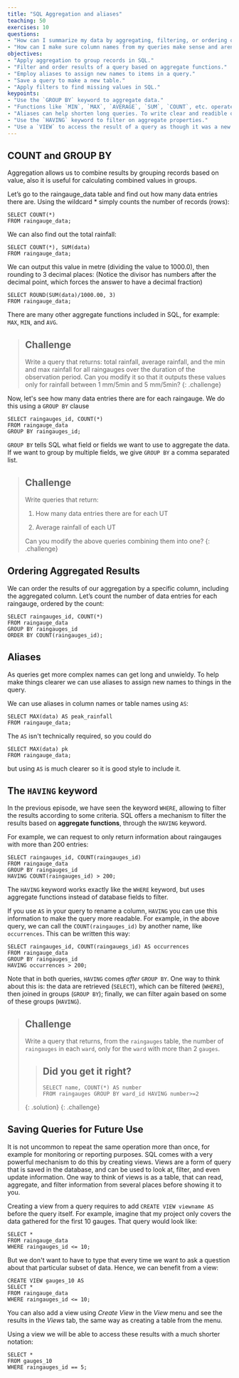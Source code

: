 ```yaml
---
title: "SQL Aggregation and aliases"
teaching: 50
exercises: 10
questions:
- "How can I summarize my data by aggregating, filtering, or ordering query results?"
- "How can I make sure column names from my queries make sense and aren't too long?"
objectives:
- "Apply aggregation to group records in SQL."
- "Filter and order results of a query based on aggregate functions."
- "Employ aliases to assign new names to items in a query."
- "Save a query to make a new table."
- "Apply filters to find missing values in SQL."
keypoints:
- "Use the `GROUP BY` keyword to aggregate data."
- "Functions like `MIN`, `MAX`, `AVERAGE`, `SUM`, `COUNT`, etc. operate on aggregated data."
- "Aliases can help shorten long queries. To write clear and readible queries, use the `AS` keyword when creating aliases."
- "Use the `HAVING` keyword to filter on aggregate properties."
- "Use a `VIEW` to access the result of a query as though it was a new table."
---
```


## COUNT and GROUP BY

Aggregation allows us to combine results by grouping records based on value, also it is useful for
calculating combined values in groups.

Let’s go to the raingauge_data table and find out how many data entries there are.
Using the wildcard * simply counts the number of records (rows):

    SELECT COUNT(*)
    FROM raingauge_data;

We can also find out the total rainfall:

    SELECT COUNT(*), SUM(data)
    FROM raingauge_data;

We can output this value in metre (dividing the value to 1000.0), then rounding to 3 decimal places:
(Notice the divisor has numbers after the decimal point, which forces the answer to have a decimal fraction)

    SELECT ROUND(SUM(data)/1000.00, 3)
    FROM raingauge_data;

There are many other aggregate functions included in SQL, for example:
`MAX`, `MIN`, and `AVG`.

> ## Challenge
>
> Write a query that returns: total rainfall, average rainfall, and the min and max rainfall
> for all raingauges over the duration of the observation period.
> Can you modify it so that it outputs these values only for rainfall between 1 mm/5min and 5 mm/5min?
{: .challenge}

Now, let's see how many data entries there are for each raingauge. We do this
using a `GROUP BY` clause

    SELECT raingauges_id, COUNT(*)
    FROM raingauge_data
    GROUP BY raingauges_id;

`GROUP BY` tells SQL what field or fields we want to use to aggregate the data.
If we want to group by multiple fields, we give `GROUP BY` a comma separated list.

> ## Challenge
>
> Write queries that return:
>
> 1. How many data entries there are for each UT
>    
> 2. Average rainfall of each UT
>
> Can you modify the above queries combining them into one?
{: .challenge}

## Ordering Aggregated Results

We can order the results of our aggregation by a specific column, including
the aggregated column.  Let’s count the number of data entries for each
raingauge, ordered by the count:

    SELECT raingauges_id, COUNT(*)
    FROM raingauge_data
    GROUP BY raingauges_id
    ORDER BY COUNT(raingauges_id);

## Aliases

As queries get more complex names can get long and unwieldy. To help make things
clearer we can use aliases to assign new names to things in the query.

We can use aliases in column names or table names using `AS`:

    SELECT MAX(data) AS peak_rainfall
    FROM raingauge_data;

The `AS` isn't technically required, so you could do

    SELECT MAX(data) pk
    FROM raingauge_data;

but using `AS` is much clearer so it is good style to include it.

## The `HAVING` keyword

In the previous episode, we have seen the keyword `WHERE`, allowing to
filter the results according to some criteria. SQL offers a mechanism to
filter the results based on **aggregate functions**, through the `HAVING` keyword.

For example, we can request to only return information
about raingauges with more than 200 entries:

    SELECT raingauges_id, COUNT(raingauges_id)
    FROM raingauge_data
    GROUP BY raingauges_id
    HAVING COUNT(raingauges_id) > 200;

The `HAVING` keyword works exactly like the `WHERE` keyword, but uses
aggregate functions instead of database fields to filter.

If you use `AS` in your query to rename a column, `HAVING` you can use this
information to make the query more readable. For example, in the above
query, we can call the `COUNT(raingauges_id)` by another name, like
`occurrences`. This can be written this way:

    SELECT raingauges_id, COUNT(raingauegs_id) AS occurrences
    FROM raingauge_data
    GROUP BY raingauges_id
    HAVING occurrences > 200;

Note that in both queries, `HAVING` comes *after* `GROUP BY`. One way to
think about this is: the data are retrieved (`SELECT`), which can be filtered
(`WHERE`), then joined in groups (`GROUP BY`); finally, we can filter again based on some
of these groups (`HAVING`).

> ## Challenge
>
> Write a query that returns, from the `raingauges` table, the number of
> `raingauges` in each `ward`, only for the `ward` with more than 2 `gauges`.
>
>> ## Did you get it right?
>> ```
>> SELECT name, COUNT(*) AS number
>> FROM raingauges GROUP BY ward_id HAVING number>=2
>> ```
> {: .solution}
{: .challenge}

## Saving Queries for Future Use

It is not uncommon to repeat the same operation more than once, for example
for monitoring or reporting purposes. SQL comes with a very powerful mechanism
to do this by creating views. Views are a form of query that is saved in the database,
and can be used to look at, filter, and even update information. One way to
think of views is as a table, that can read, aggregate, and filter information
from several places before showing it to you.

Creating a view from a query requires to add `CREATE VIEW viewname AS`
before the query itself. For example, imagine that my project only covers
the data gathered for the first 10 gauges.  That
query would look like:

    SELECT *
    FROM raingauge_data
    WHERE raingauges_id <= 10;

But we don't want to have to type that every time we want to ask a
question about that particular subset of data. Hence, we can benefit from a view:

    CREATE VIEW gauges_10 AS
    SELECT *
    FROM raingauge_data
    WHERE raingauges_id <= 10;

You can also add a view using *Create View* in the *View* menu and see the
results in the *Views* tab, the same way as creating a table from the menu.

Using a view we will be able to access these results with a much shorter notation:

    SELECT *
    FROM gauges_10
    WHERE raingauges_id == 5;